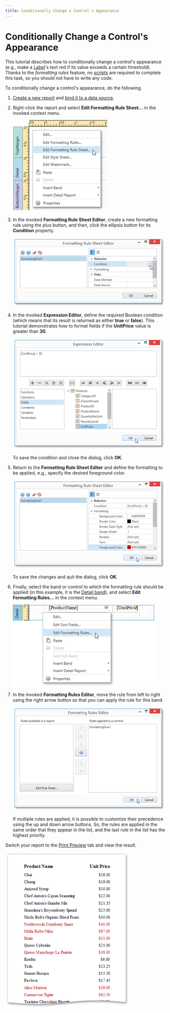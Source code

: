 ```yaml
---
title: Conditionally Change a Control's Appearance
---
```

# Conditionally Change a Control's Appearance
This tutorial describes how to conditionally change a control's appearance (e.g., make a [Label](../../../../../../interface-elements-for-desktop/articles/report-designer/report-designer-for-wpf/report-elements/report-controls.md)'s text red if its value exceeds a certain threshold). Thanks to the _formatting rules_ feature, no [scripts](../../../../../../interface-elements-for-desktop/articles/report-designer/report-designer-for-wpf/creating-reports/scripting.md) are required to complete this task, so you should not have to write any code.

To conditionally change a control's appearance, do the following.
1. [Create a new report](../../../../../../interface-elements-for-desktop/articles/report-designer/report-designer-for-wpf/creating-reports/basic-operations/create-a-new-report.md) and [bind it to a data source](../../../../../../interface-elements-for-desktop/articles/report-designer/report-designer-for-wpf/creating-reports/providing-data/binding-a-report-to-data.md).
2. Right-click the report and select **Edit Formatting Rule Sheet...** in the invoked context menu.
	
	![EUD_WpfReportDesigner_CondFormatting_1](../../../../../images/Img123651.png)
3. In the invoked **Formatting Rule Sheet Editor**, create a new formatting rule using the plus button, and then, click the ellipsis button for its **Condition** property.
	
	![EUD_WpfReportDesigner_CondFormatting_2](../../../../../images/Img123652.png)
4. In the invoked **Expression Editor**, define the required Boolean condition (which means that its result is returned as either **true** or **false**). This tutorial demonstrates how to format fields if the **UnitPrice** value is greater than **30**.
	
	![EUD_WpfReportDesigner_CondFormatting_3](../../../../../images/Img123653.png)
	
	To save the condition and close the dialog, click **OK**.
5. Return to the **Formatting Rule Sheet Editor** and define the formatting to be applied, e.g., specify the desired foreground color.
	
	![EUD_WpfReportDesigner_CondFormatting_4](../../../../../images/Img123654.png)
	
	To save the changes and quit the dialog, click **OK**.
6. Finally, select the band or control to which the formatting rule should be applied (in this example, it is the [Detail band](../../../../../../interface-elements-for-desktop/articles/report-designer/report-designer-for-wpf/report-elements/report-bands.md)), and select **Edit Formatting Rules...** in the context menu.
	
	![EUD_WpfReportDesigner_CondFormatting_5](../../../../../images/Img123655.png)
7. In the invoked **Formatting Rules Editor**, move the rule from left to right using the right arrow button so that you can apply the rule for this band.
	
	![EUD_WpfReportDesigner_CondFormatting_6](../../../../../images/Img123656.png)
	
	If multiple rules are applied, it is possible to customize their precedence using the up and down arrow buttons. So, the rules are applied in the same order that they appear in the list, and the last rule in the list has the highest priority.

Switch your report to the [Print Preview](../../../../../../interface-elements-for-desktop/articles/report-designer/report-designer-for-wpf/document-preview.md) tab and view the result.

![EUD_WpfReportDesigner_CondFormatting_Result](../../../../../images/Img123657.png)
